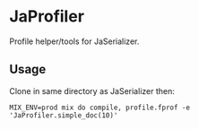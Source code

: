 # JaProfiler

Profile helper/tools for JaSerializer.

## Usage

Clone in same directory as JaSerializer then:

```
MIX_ENV=prod mix do compile, profile.fprof -e 'JaProfiler.simple_doc(10)'
```
